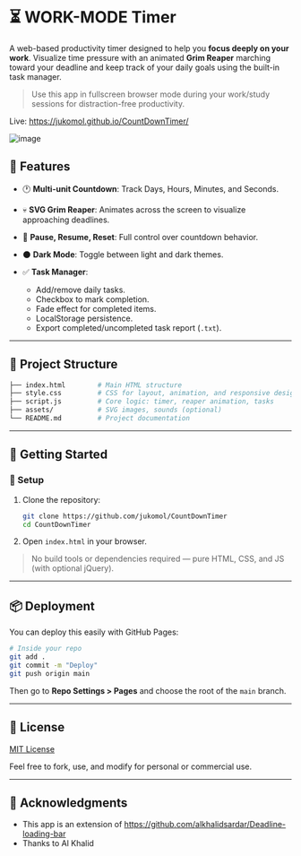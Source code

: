 # ⏳ WORK-MODE Timer

 A web-based productivity timer designed to help you **focus deeply on your work**. Visualize time pressure with an animated **Grim Reaper** marching toward your deadline and keep track of your daily goals using the built-in task manager.

> Use this app in fullscreen browser mode during your work/study sessions for distraction-free productivity.

Live: https://jukomol.github.io/CountDownTimer/

![image](https://github.com/user-attachments/assets/13dbdd7c-8d17-42d0-9fcc-abef9c8191a5)



## 🔧 Features

* 🕐 **Multi-unit Countdown**: Track Days, Hours, Minutes, and Seconds.
* 💀 **SVG Grim Reaper**: Animates across the screen to visualize approaching deadlines.
* 🔁 **Pause, Resume, Reset**: Full control over countdown behavior.
* 🌑 **Dark Mode**: Toggle between light and dark themes.
* ✅ **Task Manager**:

  * Add/remove daily tasks.
  * Checkbox to mark completion.
  * Fade effect for completed items.
  * LocalStorage persistence.
  * Export completed/uncompleted task report (`.txt`).

---

## 📂 Project Structure

```bash
├── index.html        # Main HTML structure
├── style.css         # CSS for layout, animation, and responsive design
├── script.js         # Core logic: timer, reaper animation, tasks
├── assets/           # SVG images, sounds (optional)
└── README.md         # Project documentation
```

---

## 🚀 Getting Started

### 🔨 Setup

1. Clone the repository:

   ```bash
   git clone https://github.com/jukomol/CountDownTimer
   cd CountDownTimer
   ```

2. Open `index.html` in your browser.

> No build tools or dependencies required — pure HTML, CSS, and JS (with optional jQuery).

---

## 📦 Deployment

You can deploy this easily with GitHub Pages:

```bash
# Inside your repo
git add .
git commit -m "Deploy"
git push origin main
```

Then go to **Repo Settings > Pages** and choose the root of the `main` branch.

---

## 📜 License

[MIT License](LICENSE)

Feel free to fork, use, and modify for personal or commercial use.

---

## 🙏 Acknowledgments

* This app is an extension of https://github.com/alkhalidsardar/Deadline-loading-bar
* Thanks to Al Khalid



